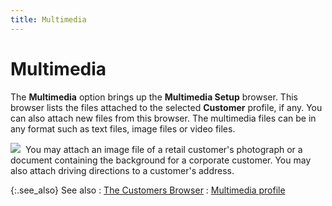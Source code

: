 ```yaml
---
title: Multimedia
---
```


# Multimedia


The **Multimedia** option brings  up the **Multimedia Setup** browser.  This browser lists the files attached to the selected **Customer**  profile, if any. You can also attach new files from this browser. The  multimedia files can be in any format such as text files, image files  or video files.


![]({{site.mc_baseurl}}/img/example.gif)  You  may attach an image file of a retail customer's photograph or a document  containing the background for a corporate customer. You may also attach  driving directions to a customer's address.


{:.see_also}
See also
: [The Customers  Browser]({{site.mc_baseurl}}/customers-browser/the_customer_browser.html)
: [Multimedia  profile]({{site.sc_chm}}/options/miscellaneous-set-up/multimedia/multimedia_setupco.html)
